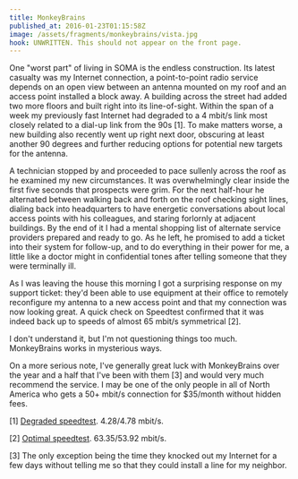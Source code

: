 ```yaml
---
title: MonkeyBrains
published_at: 2016-01-23T01:15:58Z
image: /assets/fragments/monkeybrains/vista.jpg
hook: UNWRITTEN. This should not appear on the front page.
---
```


One "worst part" of living in SOMA is the endless construction. Its latest
casualty was my Internet connection, a point-to-point radio service depends on
an open view between an antenna mounted on my roof and an access point
installed a block away. A building across the street had added two more floors
and built right into its line-of-sight. Within the span of a week my previously
fast Internet had degraded to a 4 mbit/s link most closely related to a dial-up
link from the 90s [1]. To make matters worse, a new building also recently went
up right next door, obscuring at least another 90 degrees and further reducing
options for potential new targets for the antenna.

A technician stopped by and proceeded to pace sullenly across the roof as he
examined my new circumstances. It was overwhelmingly clear inside the first
five seconds that prospects were grim. For the next half-hour he alternated
between walking back and forth on the roof checking sight lines, dialing back
into headquarters to have energetic conversations about local access points
with his colleagues, and staring forlornly at adjacent buildings. By the end of
it I had a mental shopping list of alternate service providers prepared and
ready to go. As he left, he promised to add a ticket into their system for
follow-up, and to do everything in their power for me, a little like a doctor
might in confidential tones after telling someone that they were terminally
ill.

As I was leaving the house this morning I got a surprising response on my
support ticket: they'd been able to use equipment at their office to remotely
reconfigure my antenna to a new access point and that my connection was now
looking great. A quick check on Speedtest confirmed that it was indeed back up
to speeds of almost 65 mbit/s symmetrical [2].

I don't understand it, but I'm not questioning things too much. MonkeyBrains
works in mysterious ways.

On a more serious note, I've generally great luck with MonkeyBrains over the
year and a half that I've been with them [3] and would very much recommend the
service. I may be one of the only people in all of North America who gets a 50+
mbit/s connection for $35/month without hidden fees.

[1] <a href="https://drop.brandur.org/monkey-brains-degraded.png">Degraded speedtest</a>. 4.28/4.78 mbit/s.

[2] <a href="https://drop.brandur.org/monkey-brains-optimal.png">Optimal speedtest</a>. 63.35/53.92 mbit/s.

[3] The only exception being the time they knocked out my Internet for a few
days without telling me so that they could install a line for my neighbor.
